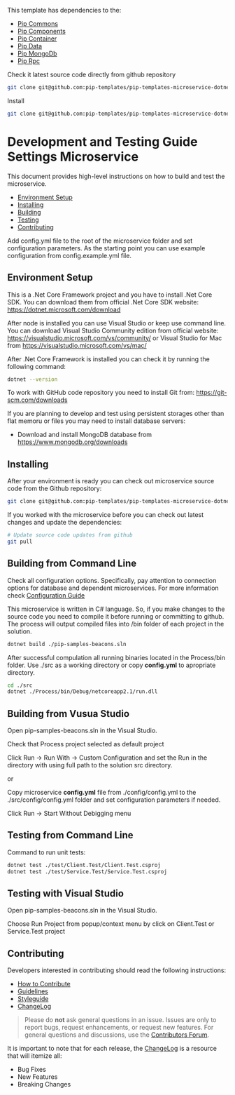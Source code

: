 This template has dependencies to the: 
* <a href="https://github.com/pip-services/pip-services-commons-dotnet">Pip Commons</a>
* <a href="http://github.com/pip-services3-dotnet/pip-services3-components-dotnet">Pip Components</a>
* <a href="http://github.com/pip-services3-dotnet/pip-services3-container-dotnet">Pip Container</a>
* <a href="http://github.com/pip-services3-dotnet/pip-services3-data-dotnet">Pip Data</a>
* <a href="http://github.com/pip-services3-dotnet/pip-services3-rpc-dotnet">Pip MongoDb</a>
* <a href="http://github.com/pip-services3-dotnet/pip-services3-mongodb-dotnet">Pip Rpc</a>


Check it latest source code directly from github repository
```bash
git clone git@github.com:pip-templates/pip-templates-microservice-dotnet.git
```

Install
```bash
git clone git@github.com:pip-templates/pip-templates-microservice-dotnet.git
```

# Development and Testing Guide <br/> Settings Microservice

This document provides high-level instructions on how to build and test the microservice.

* [Environment Setup](#setup)
* [Installing](#install)
* [Building](#build)
* [Testing](#test)
* [Contributing](#contrib) 


Add config.yml file to the root of the microservice folder and set configuration parameters. As the starting point you can use example configuration from config.example.yml file.



## <a name="setup"></a> Environment Setup

This is a .Net Core Framework project and you have to install .Net Core SDK.
You can download them from official .Net Core SDK website: https://dotnet.microsoft.com/download

After node is installed you can use Visual Studio or keep use command line.
You can download Visual Studio Community edition from official website: https://visualstudio.microsoft.com/vs/community/ or Visual Studio for Mac from https://visualstudio.microsoft.com/vs/mac/ 

After .Net Core Framework is installed you can check it by running the following command:
```bash
dotnet --version
```

To work with GitHub code repository you need to install Git from: https://git-scm.com/downloads

If you are planning to develop and test using persistent storages other than flat memoru or files
you may need to install database servers:
- Download and install MongoDB database from https://www.mongodb.org/downloads

## <a name="install"></a> Installing

After your environment is ready you can check out microservice source code from the Github repository:
```bash
git clone git@github.com:pip-templates/pip-templates-microservice-dotnet.git
```

If you worked with the microservice before you can check out latest changes and update the dependencies:
```bash
# Update source code updates from github
git pull
```

## <a name="build"></a> Building from Command Line

Check all configuration options. Specifically, pay attention to connection options
for database and dependent microservices. For more information check [Configuration Guide](Configuration.md) 

This microservice is written in C# language.
So, if you make changes to the source code you need to compile it before running or committing to github.
The process will output compiled files into /bin folder of each project in the solution.

```bash
dotnet build ./pip-samples-beacons.sln
```

After successful compulation all running binaries located in the Process/bin folder. 
Use ./src as a working directory or copy **config.yml** to apropriate directory. 

```bash
cd ./src
dotnet ./Process/bin/Debug/netcoreapp2.1/run.dll
```

## <a name="build"></a> Building from Vusua Studio

Open pip-samples-beacons.sln in the Visual Studio.

Check that Process project selected as default project

Click Run -> Run With -> Custom Configuration and set the Run in the directory with using full path to the solution src directory.

or

Copy microservice **config.yml** file from ./config/config.yml to the ./src/config/config.yml folder and set configuration parameters if needed.

Click Run -> Start Without Debigging menu

## <a name="test"></a> Testing from Command Line

Command to run unit tests:
```bash
dotnet test ./test/Client.Test/Client.Test.csproj
dotnet test ./test/Service.Test/Service.Test.csproj
```

## <a name="test"></a> Testing with Visual Studio

Open pip-samples-beacons.sln in the Visual Studio.

Choose Run Project from popup/context menu by click on Client.Test or Service.Test project

## <a name="contrib"></a> Contributing

Developers interested in contributing should read the following instructions:

- [How to Contribute](http://www.pipservices.org/contribute/)
- [Guidelines](http://www.pipservices.org/contribute/guidelines)
- [Styleguide](http://www.pipservices.org/contribute/styleguide)
- [ChangeLog](CHANGELOG.md)

> Please do **not** ask general questions in an issue. Issues are only to report bugs, request
  enhancements, or request new features. For general questions and discussions, use the
  [Contributors Forum](http://www.pipservices.org/forums/forum/contributors/).

It is important to note that for each release, the [ChangeLog](CHANGELOG.md) is a resource that will
itemize all:

- Bug Fixes
- New Features
- Breaking Changes